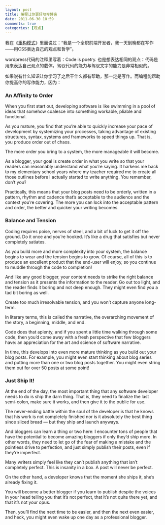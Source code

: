 ```yaml
---
layout: post
title: 编程让你更好地写博客
date: 2011-06-30 18:59
comments: true
categories: [观点]
---
```


我在《<a href="http://rebuildpattern.com/node/18">重构模式</a>》里面说过：“我是一个全职前端开发者，我一天到晚都在写作——用CSS表达自己的观点和哲学”。

wordpress代码的注释里写着：Code is poetry. 也是想表达相同的观点：代码是用来表达自己观点的载体。驾驭代码的能力与驾驭文字的能力是非常相似的。

如果说有什么知识让你学习了之后干什么都有帮助，那一定是写作。而编程能帮助你提高你的写作能力，因为：
<h3>An Affinity to Order</h3>
When you first start out, developing software is like swimming in a  pool of ideas that somehow coalesce into something workable, pliable and  functional.

As you mature, you find that you’re able to quickly increase your  pace of development by systemizing your processes, taking advantage of  existing structures, syntax, systems and frameworks to speed things up.  That is, you produce order out of chaos.

The more order you bring to a system, the more manageable it will become.

As a blogger, your goal is create order in what you write so that  your readers can reasonably understand what you’re saying. It harkens me  back to my elementary school years where my teacher required me to  create all those outlines before I actually started to write anything.  You remember, don’t you?

Practically, this means that your blog posts need to be orderly,  written in a pattern, rhythm and cadence that’s acceptable to the  audience and the context you’re covering. The more you can lock into the  acceptable pattern and order, the better and quicker your writing  becomes.
<h3>Balance and Tension</h3>
Coding requires poise, nerves of steel, and a bit of luck to get it  off the ground. Do it once and you’re hooked. It’s like a drug that  satisfies but never completely satiates.

As you build more and more complexity into your system, the balance  begins to wear and the tension begins to grow. Of course, all of this is  to produce an excellent product that the end-user will enjoy, so you  continue to muddle through the code to completion!

And like any good blogger, your content needs to strike the right  balance and tension as it presents the information to the reader. Go out  too light, and the reader finds it boring and not deep enough. They  might even find you a tad bit boring as well.

Create too much irresolvable tension, and you won’t capture anyone long-term.

In literary terms, this is called the narrative, the overarching movement of the story, a beginning, middle, and end.

Code does that aplenty, and if you spent a little time walking  through some code, then you’d come away with a fresh perspective that  few bloggers have: an appreciation for the art and science of software  narrative.

In time, this develops into even more mature thinking as you build  out your blog posts. For example, you might even start thinking about  blog series and putting more than one or two blog posts together. You  might even string them out for over 50 posts at some point!
<h3>Just Ship It!</h3>
At the end of the day, the most important thing that any software  developer needs to do is ship the darn thing. That is, they need to  finalize the last semi-colon, make sure it works, and then give it to  the public for use.

The never-ending battle within the soul of the developer is that he  knows that his work is not completely finished nor is it absolutely the  best thing since sliced bread — but they ship and launch anyways.

And bloggers can learn a thing or two here: I encounter tons of  people that have the potential to become amazing bloggers if only they’d  ship more. In other words, they need to let go of the fear of making a  mistake and the pointless drive to perfection, and just simply publish  their posts, even if they’re imperfect.

Many writers simply feel like they can’t publish anything that isn’t  completely perfect. This is insanity in a box. A post will never be  perfect.

On the other hand, a developer knows that the moment she ships it, she’s already fixing it.

You will become a better blogger if you learn to publish despite the  voices in your head telling you that it’s not perfect, that it’s not  quite there yet, and that it’s not your opus.

Then, you’ll find the next time to be easier, and then the next even  easier, and heck, you might even wake up one day as a professional  blogger.

